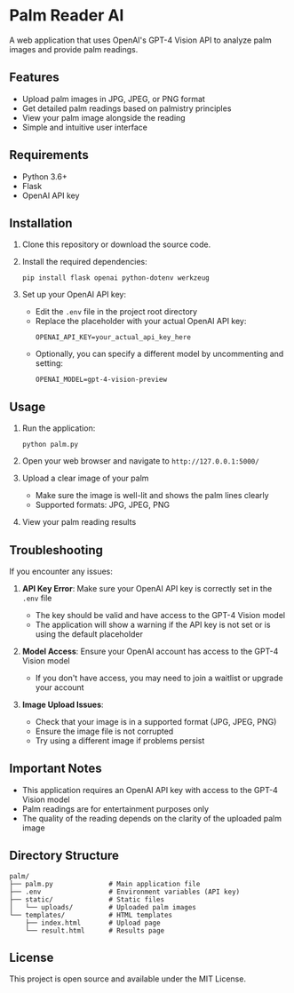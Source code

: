 # Palm Reader AI

A web application that uses OpenAI's GPT-4 Vision API to analyze palm images and provide palm readings.

## Features

- Upload palm images in JPG, JPEG, or PNG format
- Get detailed palm readings based on palmistry principles
- View your palm image alongside the reading
- Simple and intuitive user interface

## Requirements

- Python 3.6+
- Flask
- OpenAI API key

## Installation

1. Clone this repository or download the source code.

2. Install the required dependencies:
   ```
   pip install flask openai python-dotenv werkzeug
   ```

3. Set up your OpenAI API key:
   - Edit the `.env` file in the project root directory
   - Replace the placeholder with your actual OpenAI API key: 
     ```
     OPENAI_API_KEY=your_actual_api_key_here
     ```
   - Optionally, you can specify a different model by uncommenting and setting:
     ```
     OPENAI_MODEL=gpt-4-vision-preview
     ```

## Usage

1. Run the application:
   ```
   python palm.py
   ```

2. Open your web browser and navigate to `http://127.0.0.1:5000/`

3. Upload a clear image of your palm
   - Make sure the image is well-lit and shows the palm lines clearly
   - Supported formats: JPG, JPEG, PNG

4. View your palm reading results

## Troubleshooting

If you encounter any issues:

1. **API Key Error**: Make sure your OpenAI API key is correctly set in the `.env` file
   - The key should be valid and have access to the GPT-4 Vision model
   - The application will show a warning if the API key is not set or is using the default placeholder

2. **Model Access**: Ensure your OpenAI account has access to the GPT-4 Vision model
   - If you don't have access, you may need to join a waitlist or upgrade your account

3. **Image Upload Issues**: 
   - Check that your image is in a supported format (JPG, JPEG, PNG)
   - Ensure the image file is not corrupted
   - Try using a different image if problems persist

## Important Notes

- This application requires an OpenAI API key with access to the GPT-4 Vision model
- Palm readings are for entertainment purposes only
- The quality of the reading depends on the clarity of the uploaded palm image

## Directory Structure

```
palm/
├── palm.py              # Main application file
├── .env                 # Environment variables (API key)
├── static/              # Static files
│   └── uploads/         # Uploaded palm images
└── templates/           # HTML templates
    ├── index.html       # Upload page
    └── result.html      # Results page
```

## License

This project is open source and available under the MIT License.